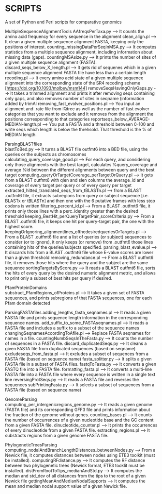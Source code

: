 # SCRIPTS
A set of Python and Perl scripts for comparative genomics

MultipleSequenceAlignmentTools
	AAfreqsPerTaxa.py --> It counts the amino acid frequency for every sequence in the alignment
	clean_align.pl --> It clean a given multiple sequence alignment FASTA, keeping only the positions of interest.
	counting_missingDataPerSeqInMSA.py --> It computes statistics from a multiple sequence alignment, including information about missing data (gaps).
	countingMSAsize.py --> It prints the number of sites of a given multiple sequence alignment (FASTA).
	discard_seqs_below_X_length.pl --> It gets rid of sequenes which in a given multiple sequence alignment FASTA file have less than a certain length
	recoding.pl --> It every amino acid state of a given multiple sequence alignment into the corresponding state of the SR4 recoding scheme [https://doi.org/10.1093/molbev/msm144]
	removeSeqsHavingOnlyGaps.py --> It takes a trimmed alignment and prints it after removing seqs containing only gaps, and also removes number of sites in seqname (information added by trimAl
	removing_fast_evolver_positions.pl --> You input an alignment and .rate file from IQtree as well as the number of fast evolver categories that you want to exclude and it removes from the alignment the positions corresponding to that categories
	reportseqs_below_AVERAGE-MEDIAN-length.pl --> You put a FASTA and a threshold between 0-100 and write seqs which length is below the threhsold. That threshold is the % of MEDIAN length.

ParsingBLASTfiles	
	blastToBed.py --> It turns a BLAST file outfmt6 into a BED file, using the queries or the subjects as chromosomes
	calculating_query_coverage_good.pl --> For each query, and considering only those alignments with the best target, calculates \%query_coverage and average \%id between the different alignments between query and the best target
	computing_queryOrTargetCoverage_perTargetOrQuery.pl --> It gets from a BLAST outfmt6 with qlen and slen columns the average_id and coverage of every target per query or of every query per target
	extracted_hitted_translated_seqs_from_tBLASTn.pl --> from a BLAST .outfmt6 file, it extracts subregions from query or subject sequence [i.e. BLASTx or tBLASTn] and then one with the 6 putative frames with less stop codons is written
	filtering_percent_id.pl --> From a BLAST .outfmt6 file, it prints only those lines with a perc_identity greater than the desired threshold
	keeping_BestHit_perQueryTargetPair_scoreCriteria.py --> From a BLAST .outfmt6 file, it keeps one hit per query-target pair, the one with the highest score.
	keepingOrIgnoring_alignmentlines_ofthedesiredqueriesOrTargets.pl --> From a BLAST .outfmt6 file and a list of queries (or subject) sequences to consider (or to ignore), it only keeps (or remove) from .outfmt6 those lines containing hits of the queries/subjects specified.
	parsing_blast_evalue.pl --> It discards hits from a BLAST .outfmt6 file whose E-value scores are lower than a given threshold
	removing_redundance.pl --> From a BLAST outfmt6 file, it removes those hits where the query and the subject are the same sequence
	sortingTargetsByScore.py --> It reads a BLAST outfmt6 file, sorts the hits of every query by the desired numeric alignment metric, and allows to print only a subset of best hits per query if desired.
	
PfamProteinDomains	
	substract_PfamRegions_ofProteins.pl --> It takes a given set of FASTA sequences, and prints subregions of that FASTA sequences, one for each Pfam domain detected
	
ParsingFASTAfiles
	adding_lengths_fasta_seqnames.pl --> It reads a given FASTA file and prints sequence length information in the corresponding sequence names.
	add_suffix_to_some_FASTAseqnames.pl --> It reads a FASTA file and includes a suffix to a subset of the sequence names
	changingSeqnamesAccordingToAfile.pl --> Replace FASTA seqnames for names in a file.
	countingNumbSeqsInTheFasta.py --> It counts the number of sequences in a FASTA file.
	discard_duplicatedSeqs.py --> It cleans a given FASTA file from duplicated sequences (based on seqname)
	excludeseqs_from_fasta.pl --> It excludes a subset of sequences from a FASTA file (based on sequence name)
	fasta_splitter.py --> It splits a given FASTA file in a subset of FASTA files.
	fastqToFasta.py --> It converts a given FASTQ file into a FASTA file.
	formatting_fasta.pl --> It converts a multi-line FASTA file into a FASTA file where every sequence is written in a single text line
	reversingProtSeqs.py --> It reads a FASTA file and reverses the sequences
	subPrintingFasta.py --> It selects a subset of sequences from a FASTA file (based on sequence name)

GenomeParsing	
	computing_per_intergenicregions_genome.py --> It reads a given genome (FASTA file) and its corresponding GFF3 file and prints information about the fraction of the genome without genes.
	counting_bases.pl --> It counts the number of occurrences of a given nucleotide base and the GC content from a given FASTA file.
	dinucleotide_counter.pl --> It prints the occurrences of every dinucleotide from a given FASTA file.
	extracting_regions.pl --> It substracts regions from a given genome FASTA file.
	
PhylogeneticTreesParsing
	computing_nodalAndBranchLengthDistances_betweenNodes.py --> From a Newick file, it computes distances between nodes using ETE3 toolkit (must be installed).
	computingRFdistance.py --> It computes the RF distance between two phylogenetic trees (Newick format, ETE3 tooklit must be installed).
	distFromRootToTips_medianAndStd.py --> It computes the median and std_dev of all distances from the tips to the root of a given Newick file
	gettingMeanAndMedianNodalSupports --> It computes the mean and median nodal support value of a given Newick file.
